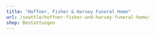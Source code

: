 ```yaml
---
title: "Hoffner, Fisher & Harvey Funeral Home"
url: /seattle/hoffner-fisher-und-harvey-funeral-home/
shop: Bestattungen
---
```

